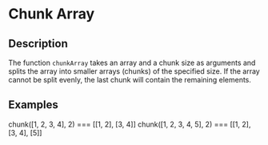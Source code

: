 # Chunk Array

## Description
The function `chunkArray` takes an array and a chunk size as arguments and splits the array into smaller arrays (chunks) of the specified size. If the array cannot be split evenly, the last chunk will contain the remaining elements.

## Examples

chunk([1, 2, 3, 4], 2) === [[1, 2], [3, 4]]
chunk([1, 2, 3, 4, 5], 2) === [[1, 2], [3, 4], [5]]
